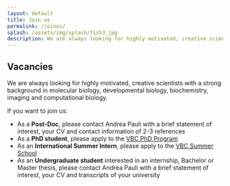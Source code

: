 ```yaml
---
layout: default
title: Join us
permalink: /joinus/
splash: /assets/img/splash/fish3.jpg
description: We are always looking for highly motivated, creative scientists with a strong background in molecular biology, developmental biology, biochemistry, imaging and computational biology.
---
```

## Vacancies

We are always looking for highly motivated, creative scientists with a strong
background in molecular biology, developmental biology, biochemistry, imaging and computational biology.

If you want to join us:

* As a **Post-Doc**, please contact Andrea Pauli with a brief statement of
  interest, your CV and contact information of 2-3 references
* As a **PhD student**, please apply to the [VBC PhD
  Program](http://www.vbcphdprogramme.at/)
* As an **International Summer Intern**, please apply to the [VBC Summer
  School](http://www.vbcsummerschool.at/)
* As an **Undergraduate student** interested in an internship, Bachelor or
  Master thesis, please contact Andrea Pauli with a brief statement of
  interest, your CV and transcripts of your university
